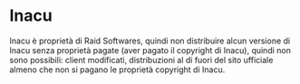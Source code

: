 # Inacu

Inacu è proprietà di Raid Softwares, quindi non distribuire alcun versione di Inacu senza proprietà pagate (aver pagato il copyright di Inacu), quindi non sono possibili: client modificati, distribuzioni al di fuori del sito ufficiale almeno che non si pagano le proprietà copyright di Inacu.
